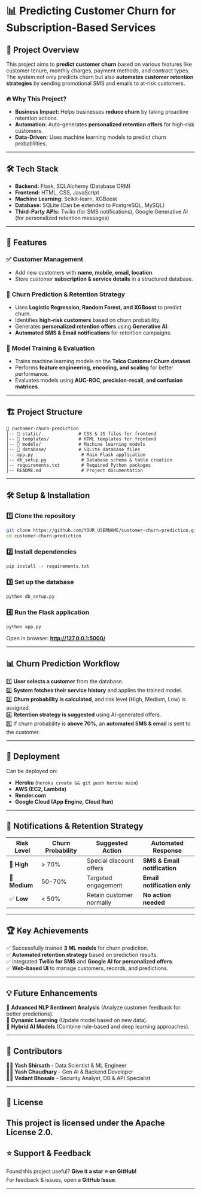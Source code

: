 # 📊 Predicting Customer Churn for Subscription-Based Services 

## 🚀 Project Overview  
This project aims to **predict customer churn** based on various features like customer tenure, monthly charges, payment methods, and contract types. The system not only predicts churn but also **automates customer retention strategies** by sending promotional SMS and emails to at-risk customers.  

### 🔥 **Why This Project?**
- **Business Impact:** Helps businesses **reduce churn** by taking proactive retention actions.  
- **Automation:** Auto-generates **personalized retention offers** for high-risk customers.  
- **Data-Driven:** Uses machine learning models to predict churn probabilities.  

---

## 🛠️ **Tech Stack**
- **Backend:** Flask, SQLAlchemy (Database ORM)  
- **Frontend:** HTML, CSS, JavaScript  
- **Machine Learning:** Scikit-learn, XGBoost  
- **Database:** SQLite (Can be extended to PostgreSQL, MySQL)  
- **Third-Party APIs:** Twilio (for SMS notifications), Google Generative AI (for personalized retention messages)  

---

## 📌 **Features**
### ✅ Customer Management  
- Add new customers with **name, mobile, email, location**.  
- Store customer **subscription & service details** in a structured database.  

### 🔮 **Churn Prediction & Retention Strategy**
- Uses **Logistic Regression, Random Forest, and XGBoost** to predict churn.  
- Identifies **high-risk customers** based on churn probability.  
- Generates **personalized retention offers** using **Generative AI**.  
- **Automated SMS & Email notifications** for retention campaigns.  

### 📡 **Model Training & Evaluation**
- Trains machine learning models on the **Telco Customer Churn dataset**.  
- Performs **feature engineering, encoding, and scaling** for better performance.  
- Evaluates models using **AUC-ROC, precision-recall, and confusion matrices**.  

---

## 🏗️ **Project Structure**
```
📂 customer-churn-prediction
│-- 📁 static/              # CSS & JS files for frontend
│-- 📁 templates/           # HTML templates for frontend
│-- 📁 models/              # Machine learning models
│-- 📁 database/            # SQLite database files
│-- app.py                  # Main Flask application
│-- db_setup.py             # Database schema & table creation
│-- requirements.txt        # Required Python packages
│-- README.md               # Project documentation
```

---

## 🛠️ **Setup & Installation**
### 1️⃣ **Clone the repository**
```bash
git clone https://github.com/YOUR_USERNAME/customer-churn-prediction.git
cd customer-churn-prediction
```

### 2️⃣ **Install dependencies**
```bash
pip install -r requirements.txt
```

### 3️⃣ **Set up the database**
```bash
python db_setup.py
```

### 4️⃣ **Run the Flask application**
```bash
python app.py
```
Open in browser: **http://127.0.0.1:5000/**  

---

## 📊 **Churn Prediction Workflow**
1️⃣ **User selects a customer** from the database.  
2️⃣ **System fetches their service history** and applies the trained model.  
3️⃣ **Churn probability is calculated**, and risk level (High, Medium, Low) is assigned.  
4️⃣ **Retention strategy is suggested** using AI-generated offers.  
5️⃣ If churn probability is **above 70%**, an **automated SMS & email** is sent to the customer.  

---

## 📡 **Deployment**
Can be deployed on:
- **Heroku** (`heroku create && git push heroku main`)
- **AWS (EC2, Lambda)**
- **Render.com**
- **Google Cloud (App Engine, Cloud Run)**

---

## 📧 **Notifications & Retention Strategy**
| Risk Level  | Churn Probability | Suggested Action | Automated Response |
|-------------|------------------|------------------|--------------------|
| 🚨 **High** | > 70% | Special discount offers | **SMS & Email notification** |
| 🤔 **Medium** | 50-70% | Targeted engagement | **Email notification only** |
| ✅ **Low** | < 50% | Retain customer normally | **No action needed** |

---

## 🏆 **Key Achievements**
✅ Successfully trained **3 ML models** for churn prediction.  
✅ **Automated retention strategy** based on prediction results.  
✅ Integrated **Twilio for SMS** and **Google AI for personalized offers**.  
✅ **Web-based UI** to manage customers, records, and predictions.  

---

## 💡 **Future Enhancements**
🔹 **Advanced NLP Sentiment Analysis** (Analyze customer feedback for better predictions).  
🔹 **Dynamic Learning** (Update model based on new data).  
🔹 **Hybrid AI Models** (Combine rule-based and deep learning approaches).  

---

## 🤝 **Contributors**
👨‍💻 **Yash Shirsath** - Data Scientist & ML Engineer  
👩‍💻 **Yash Chaudhary** - Gen AI & Backend Developer  
👨‍💻 **Vedant Bhosale** - Security Analyst, DB & API Specialist  

---

## 📜 **License**
This project is licensed under the **Apache License 2.0**.
---

## ⭐ **Support & Feedback**
Found this project useful? **Give it a star ⭐ on GitHub!**  
For feedback & issues, open a **GitHub Issue**.  

---
